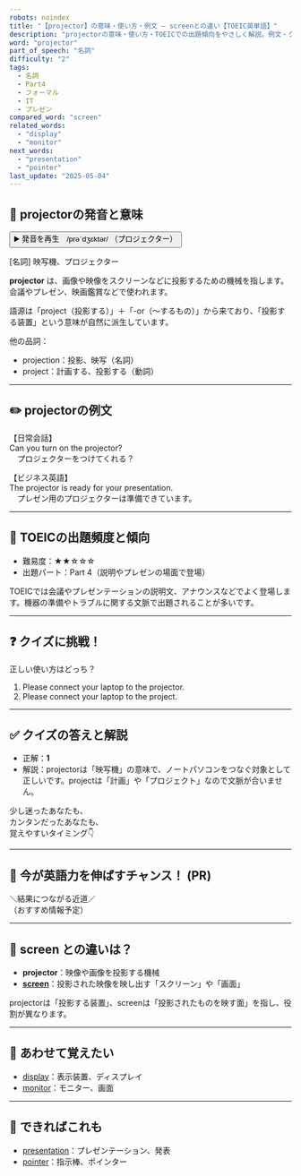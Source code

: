 ```yaml
---
robots: noindex
title: "【projector】の意味・使い方・例文 ― screenとの違い【TOEIC英単語】"
description: "projectorの意味・使い方・TOEICでの出題傾向をやさしく解説。例文・クイズ付きでscreenとの違いもわかりやすく学べます。"
word: "projector"
part_of_speech: "名詞"
difficulty: "2"
tags:
  - 名詞
  - Part4
  - フォーマル
  - IT
  - プレゼン
compared_word: "screen"
related_words:
  - "display"
  - "monitor"
next_words:
  - "presentation"
  - "pointer"
last_update: "2025-05-04"
---
```


## 🔰 projectorの発音と意味

<button class="play-audio" onclick="playTTS('projector')">
  <span class="play-audio-main">
    ▶️ 発音を再生　/prəˈdʒɛktər/
  </span>
  <span class="play-audio-sub">
    （プロジェクター）
  </span>
</button>

[名詞] 映写機、プロジェクター

**projector** は、画像や映像をスクリーンなどに投影するための機械を指します。会議やプレゼン、映画鑑賞などで使われます。

語源は「project（投影する）」＋「-or（～するもの）」から来ており、「投影する装置」という意味が自然に派生しています。

他の品詞：  
- projection：投影、映写（名詞）
- project：計画する、投影する（動詞）

---

## ✏️ projectorの例文

【日常会話】  
Can you turn on the projector?  
　プロジェクターをつけてくれる？

【ビジネス英語】  
The projector is ready for your presentation.  
　プレゼン用のプロジェクターは準備できています。

---

## 🎯 TOEICの出題頻度と傾向

- 難易度：★★☆☆☆
- 出題パート：Part 4（説明やプレゼンの場面で登場）

TOEICでは会議やプレゼンテーションの説明文、アナウンスなどでよく登場します。機器の準備やトラブルに関する文脈で出題されることが多いです。

---

## ❓ クイズに挑戦！

正しい使い方はどっち？

1. Please connect your laptop to the projector.  
2. Please connect your laptop to the project.

---

## ✅ クイズの答えと解説

- 正解：**1**
- 解説：projectorは「映写機」の意味で、ノートパソコンをつなぐ対象として正しいです。projectは「計画」や「プロジェクト」なので文脈が合いません。

少し迷ったあなたも、  
カンタンだったあなたも、  
覚えやすいタイミング👇️

---

## 🚀 今が英語力を伸ばすチャンス！ (PR)

<div class="info-center">
＼結果につながる近道／<br>  
（おすすめ情報予定）
</div>

---

## 🤔  screen との違いは？

- **projector**：映像や画像を投影する機械
- **[screen](/word/screen)**：投影された映像を映し出す「スクリーン」や「画面」

projectorは「投影する装置」、screenは「投影されたものを映す面」を指し、役割が異なります。

---

## 🧩 あわせて覚えたい

- [display](/word/display)：表示装置、ディスプレイ
- [monitor](/word/monitor)：モニター、画面

---

## 📖 できればこれも

- [presentation](/word/presentation)：プレゼンテーション、発表
- [pointer](/word/pointer)：指示棒、ポインター

<!-- cvid: aid31_bid32 -->
